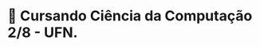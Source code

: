 
# 🔭 Cursando Ciência da Computação 2/8 - UFN.

<!--
**MiguelToller/MiguelToller** is a ✨ _special_ ✨ repository because its `README.md` (this file) appears on your GitHub profile.


